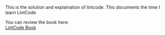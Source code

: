 This is the solution and explaination of lintcode.
This documents the time I learn LintCode

You can review the book here:
<br>
<a href="https://rwang23.gitbooks.io/lintcodebook/content/index.html">LintCode Book</a>
